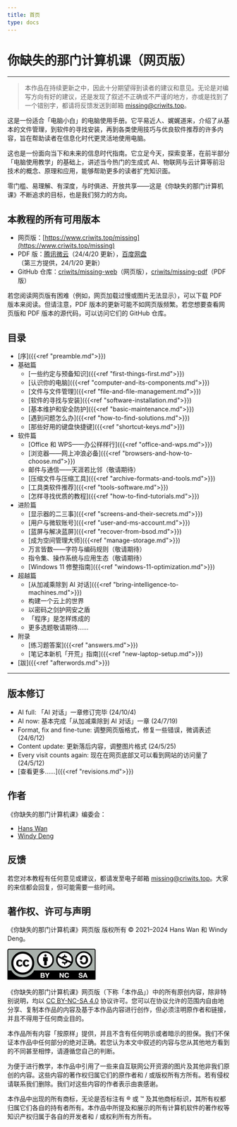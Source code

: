 ```yaml
---
title: 首页
type: docs
---
```


# 你缺失的那门计算机课（网页版）

---

> 本作品在持续更新之中，因此十分期望得到读者的建议和意见。无论是对编写方向有好的建议，还是发现了叙述不正确或不严谨的地方，亦或是找到了一个错别字，都请将反馈发送到邮箱 [missing@criwits.top](mailto:missing@criwits.top)。
> 

这是一份适合「电脑小白」的电脑使用手册。它平易近人、娓娓道来，介绍了从基本的文件管理，到软件的寻找安装，再到各类使用技巧与优良软件推荐的许多内容，旨在帮助读者在信息化时代更灵活地使用电脑。

这也是一份面向当下和未来的信息时代指南。它立足今天，探索变革，在前半部分「电脑使用教学」的基础上，讲述当今热门的生成式 AI、物联网与云计算等前沿技术的概念、原理和应用，能够帮助更多的读者扩充知识面。

零门槛、易理解、有深度，与时俱进、开放共享——这是《你缺失的那门计算机课》不断追求的目标，也是我们努力的方向。

## 本教程的所有可用版本

- 网页版：[https://www.criwits.top/missing](https://www.criwits.top/missing)
- PDF 版：[腾讯微云](https://share.weiyun.com/CSJSKtl2)（24/4/20 更新），[百度网盘](https://pan.baidu.com/s/1Ud2v8wupC_10L6Rz4QoHYw?pwd=YSQD)（第三方提供，24/1/20 更新）
- GitHub 仓库：[criwits/missing-web](https://github.com/criwits/missing-web/)（网页版），[criwits/missing-pdf](https://github.com/criwits/missing-pdf/)（PDF 版）

若您阅读网页版有困难（例如，网页加载过慢或图片无法显示），可以下载 PDF 版本来阅读。但请注意，PDF 版本的更新可能不如网页版频繁。若您想要查看网页版和 PDF 版本的源代码，可以访问它们的 GitHub 仓库。

## 目录

- [序]({{<ref "preamble.md">}})
- 基础篇
  - [一些约定与预备知识]({{<ref "first-things-first.md">}})
  - [认识你的电脑]({{<ref "computer-and-its-components.md">}})
  - [文件与文件管理]({{<ref "file-and-file-management.md">}})
  - [软件的寻找与安装]({{<ref "software-installation.md">}})
  - [基本维护和安全防护]({{<ref "basic-maintenance.md">}})
  - [遇到问题怎么办]({{<ref "how-to-find-solutions.md">}})
  - [那些好用的键盘快捷键]({{<ref "shortcut-keys.md">}})
- 软件篇
  - [Office 和 WPS——办公样样行]({{<ref "office-and-wps.md">}})
  - [浏览器——网上冲浪必备]({{<ref "browsers-and-how-to-choose.md">}})
  - 邮件与通信——天涯若比邻（敬请期待）
  - [压缩文件与压缩工具]({{<ref "archive-formats-and-tools.md">}})
  - [工具类软件推荐]({{<ref "tools-software.md">}})
  - [怎样寻找优质的教程]({{<ref "how-to-find-tutorials.md">}})
- 进阶篇
  - [显示器的二三事]({{<ref "screens-and-their-secrets.md">}})
  - [用户与微软账号]({{<ref "user-and-ms-account.md">}})
  - [蓝屏与解决蓝屏]({{<ref "recover-from-bsod.md">}})
  - [成为空间管理大师]({{<ref "manage-storage.md">}})
  - 万言皆数——字符与编码规则（敬请期待）
  - 指令集、操作系统与应用生态（敬请期待）
      <!-- 内容预告：近些年，包括苹果、华为在内的厂商都在推出基于 ARM 架构的处理器，而微软也在 Windows 10 之后推出了 Windows 10 on ARM。这使得对应的机器无法直接运行传统的 x86 程序。然而，许多人在购买电脑时并不知道这一点，导致了一些不必要的困扰。在这一章，我们将介绍一些基本的计算机体系结构知识，用生动形象的例子开始讲解计算机的「心脏」——CPU，以及 CPU 的指令集，介绍操作系统、应用软件与它的关系，并提出一些当前选购电脑应当注意的问题。 -->
  - [Windows 11 修整指南]({{<ref "windows-11-optimization.md">}})
- 超越篇
  - [从加减乘除到 AI 对话]({{<ref "bring-intelligence-to-machines.md">}})
  - 构建一个云上的世界
      <!-- 内容预告：云计算是这些年来的热门话题，它的出现改变了人们对「算力」的理解。本章将从大家身边的云计算应用——从云盘到云游戏，从云办公到云开发，从云存储到云计算——开始讲起，展望云计算的未来发展方向。 -->
  - 以密码之剑护网安之盾
      <!-- 内容预告：网络世界，通信仿佛隔空喊话，密码技术则保护着我们的信息不被窥探。现实世界，国境之外纷争不断，网络安全也是一场没有硝烟的战争。密码学是一门古老的学科，早在千年前的古代，人们就开始使用密码来保护信息；网络安全是今天国家安全的重要组成部分，也是每个人都应该了解的知识。在这一章，我们将带领大家走进密码学的世界，了解密码学的基本原理，然后简要地介绍网络安全的基本概念，最后展望密码学和网络安全的未来发展方向。 -->
  - 「程序」是怎样炼成的
      <!-- 内容预告：你是否早就疑惑，各种各样的 app 是如何诞生的？今天，各种「少儿编程」的广告铺天盖地，基本的程序设计能力好像也成了必备技能。在这一章，我们不讲具体编程语言的语法，而是从程序的基本构成开始讲起，介绍程序设计的基本原理，然后简要地介绍一些常见的编程语言，最后展望程序设计的未来发展方向。 -->
  - 更多选题敬请期待……
- 附录
  - [练习题答案]({{<ref "answers.md">}})
  - [笔记本新机「开荒」指南]({{<ref "new-laptop-setup.md">}})
- [跋]({{<ref "afterwords.md">}})

---

## 版本修订

- AI full: 「AI 对话」一章修订完毕 (24/10/4)
- AI now: 基本完成「从加减乘除到 AI 对话」一章 (24/7/19)
- Format, fix and fine-tune: 调整网页版格式，修复一些错误，微调表述 (24/6/12)
- Content update: 更新落后内容，调整图片格式 (24/5/25)
- Every visit counts again: 现在在网页底部又可以看到网站的访问量了 (24/5/12)
- [查看更多……]({{<ref "revisions.md">}})

## 作者

《你缺失的那门计算机课》编委会：

- [Hans Wan](https://criwits.top/about)
- [Windy Deng](https://github.com/Wenti-D)

## 反馈

若您对本教程有任何意见或建议，都请发至电子邮箱 [missing@criwits.top](mailto:missing@criwits.top)。大家的来信都会回复，但可能需要一些时间。

## 著作权、许可与声明

《你缺失的那门计算机课》网页版 版权所有 © 2021–2024 Hans Wan 和 Windy Deng。

![CC BY-NC-SA](misc/CC_logo.png#floatright)

《你缺失的那门计算机课》网页版（下称「本作品」）中的所有原创内容，除非特别说明，均以 [CC BY-NC-SA 4.0](https://creativecommons.org/licenses/by-nc-sa/4.0/deed.zh) 协议许可。您可以在协议允许的范围内自由地分享、复制本作品的内容及基于本作品内容进行创作，但必须注明原作者和链接，并且不得用于任何商业目的。

本作品所有内容「按原样」提供，并且不含有任何明示或者暗示的担保。我们不保证本作品中任何部分的绝对正确。若您认为本文中叙述的内容与您从其他地方看到的不同甚至相悖，请遵循您自己的判断。

为便于进行教学，本作品中引用了一些来自互联网公开资源的图片及其他非我们原创的内容。这些内容的著作权归属它们的原作者和 / 或版权所有方所有。若有侵权请联系我们删除。我们对这些内容的作者表示由衷感谢。

本作品中出现的所有商标，无论是否标注有 ® 或 ™ 及其他商标标识，其所有权都归属它们各自的持有者所有。本作品中所提及和展示的所有计算机软件的著作权等知识产权归属于各自的开发者和 / 或权利所有方所有。
